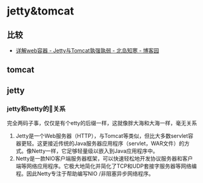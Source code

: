 # jetty&tomcat
## 比较
 * [详解web容器 - Jetty与Tomcat孰强孰弱 - 北岛知寒 - 博客园](https://www.cnblogs.com/crazyacking/p/5734849.html)

## tomcat

## jetty

### jetty和netty的关系
完全两码子事，仅仅是有个etty的后缀一样，这就像胖大海和大海一样，毫无关系
  1. Jetty是一个Web服务器（HTTP），与Tomcat等类似，但比大多数servlet容器更轻。这更接近传统的Java服务器应用程序（servlet，WAR文件）的方式。像Netty一样，它足够轻量级以嵌入到Java应用程序中。
  2. Netty是一款NIO客户端服务器框架，可以快速轻松地开发协议服务器和客户端等网络应用程序。它极大地简化并简化了TCP和UDP套接字服务器等网络编程。因此Netty专注于帮助编写NIO /非阻塞异步网络程序。
